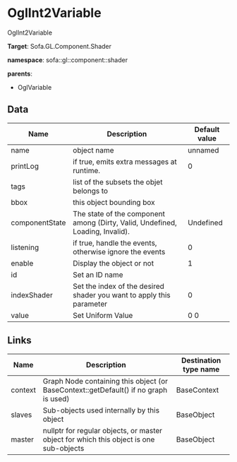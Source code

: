 # OglInt2Variable

OglInt2Variable


__Target__: Sofa.GL.Component.Shader

__namespace__: sofa::gl::component::shader

__parents__:

- OglVariable

## Data

<table>
    <thead>
        <tr>
            <th>Name</th>
            <th>Description</th>
            <th>Default value</th>
        </tr>
    </thead>
    <tbody>
	<tr>
		<td>name</td>
		<td>
object name
		</td>
		<td>unnamed</td>
	</tr>
	<tr>
		<td>printLog</td>
		<td>
if true, emits extra messages at runtime.
		</td>
		<td>0</td>
	</tr>
	<tr>
		<td>tags</td>
		<td>
list of the subsets the objet belongs to
		</td>
		<td></td>
	</tr>
	<tr>
		<td>bbox</td>
		<td>
this object bounding box
		</td>
		<td></td>
	</tr>
	<tr>
		<td>componentState</td>
		<td>
The state of the component among (Dirty, Valid, Undefined, Loading, Invalid).
		</td>
		<td>Undefined</td>
	</tr>
	<tr>
		<td>listening</td>
		<td>
if true, handle the events, otherwise ignore the events
		</td>
		<td>0</td>
	</tr>
	<tr>
		<td>enable</td>
		<td>
Display the object or not
		</td>
		<td>1</td>
	</tr>
	<tr>
		<td>id</td>
		<td>
Set an ID name
		</td>
		<td></td>
	</tr>
	<tr>
		<td>indexShader</td>
		<td>
Set the index of the desired shader you want to apply this parameter
		</td>
		<td>0</td>
	</tr>
	<tr>
		<td>value</td>
		<td>
Set Uniform Value
		</td>
		<td>0 0</td>
	</tr>

</tbody>
</table>

## Links


| Name | Description | Destination type name |
| ---- | ----------- | --------------------- |
|context|Graph Node containing this object (or BaseContext::getDefault() if no graph is used)|BaseContext|
|slaves|Sub-objects used internally by this object|BaseObject|
|master|nullptr for regular objects, or master object for which this object is one sub-objects|BaseObject|

